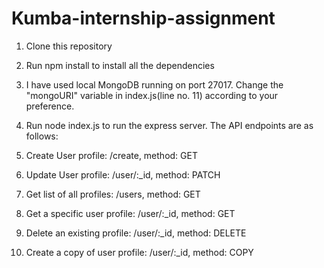 # Kumba-internship-assignment
1. Clone this repository
2. Run npm install to install all the dependencies
3. I have used local MongoDB running on port 27017. Change the "mongoURI" variable in index.js(line no. 11) according to your preference.
4. Run node index.js to run the express server.
The API endpoints are as follows:

  1. Create User profile: /create, method: GET
  2. Update User profile: /user/:_id, method: PATCH
  3. Get list of all profiles: /users, method: GET
  4. Get a specific user profile: /user/:_id, method: GET
  5. Delete an existing profile: /user/:_id, method: DELETE
  6. Create a copy of user profile: /user/:_id, method: COPY

